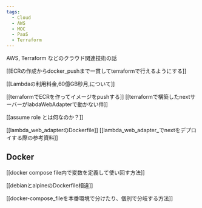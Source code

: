 ```yaml
---
tags:
  - Cloud
  - AWS
  - MOC
  - PaaS
  - Terraform
---
```

AWS, Terraform などのクラウド関連技術の話


[[ECRの作成からdocker_pushまで一貫してterraformで行えるようにする]]

[[Lambdaの利用料金,60億GB秒月,について]]

[[terraformでECRを作ってイメージをpushする]]
[[terraformで構築したnextサーバーがlabdaWebAdapterで動かない件]]

[[assume role とは何なのか？]]

[[lambda_web_adapterのDockerfile]]
[[lambda_web_adapter_でnextをデプロイする際の参考資料]]

## Docker
[[docker compose file内で変数を定義して使い回す方法]]

[[debianとalpineのDockerfile相違]]

[[docker-compose_fileを本番環境で分けたり、個別で分岐する方法]]